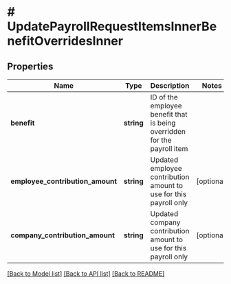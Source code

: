 # # UpdatePayrollRequestItemsInnerBenefitOverridesInner

## Properties

Name | Type | Description | Notes
------------ | ------------- | ------------- | -------------
**benefit** | **string** | ID of the employee benefit that is being overridden for the payroll item |
**employee_contribution_amount** | **string** | Updated employee contribution amount to use for this payroll only | [optional]
**company_contribution_amount** | **string** | Updated company contribution amount to use for this payroll only | [optional]

[[Back to Model list]](../../README.md#models) [[Back to API list]](../../README.md#endpoints) [[Back to README]](../../README.md)

